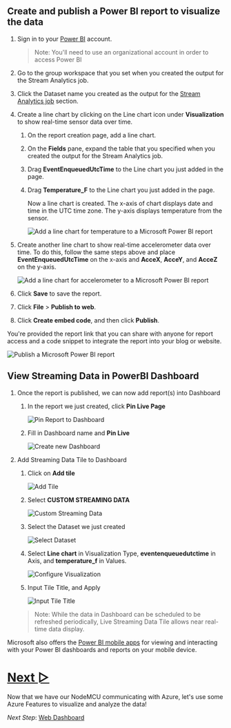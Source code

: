 ## Create and publish a Power BI report to visualize the data

1. Sign in to your [Power BI](https://powerbi.microsoft.com/en-us/) account.
   > Note: You'll need to use an organizational account in order to access Power BI 
1. Go to the group workspace that you set when you created the output for the Stream Analytics job.
1. Click the Dataset name you created as the output for the [Stream Analytics job](5_Stream_Analytics.md) section.
   
1. Create a line chart by clicking on the Line chart icon under **Visualization** to show real-time sensor data over time.
   1. On the report creation page, add a line chart.
   1. On the **Fields** pane, expand the table that you specified when you created the output for the Stream Analytics job.
   1. Drag **EventEnqueuedUtcTime** to the Line chart you just added in the page.
   1. Drag **Temperature_F** to the Line chart you just added in the page.

      Now a line chart is created. The x-axis of chart displays date and time in the UTC time zone. The y-axis displays temperature from the sensor.
      
      ![Add a line chart for temperature to a Microsoft Power BI report](/images/Azure_configuration/PowerBI_Dataset.png)

1. Create another line chart to show real-time accelerometer data over time. To do this, follow the same steps above and place **EventEnqueuedUtcTime** on the x-axis and **AcceX**, **AcceY**, and **AcceZ** on the y-axis.

   ![Add a line chart for accelerometer to a Microsoft Power BI report](/images/Azure_configuration/PowerBI_Dataset_2.png)

1. Click **Save** to save the report.
1. Click **File** > **Publish to web**.
1. Click **Create embed code**, and then click **Publish**.

You're provided the report link that you can share with anyone for report access and a code snippet to integrate the report into your blog or website.

![Publish a Microsoft Power BI report](/images/Azure_configuration/PowerBI_Dataset_publish.png)


## View Streaming Data in PowerBI Dashboard
1. Once the report is published, we can now add report(s) into Dashboard
   1. In the report we just created, click **Pin Live Page**

      ![Pin Report to Dashboard](/images/Azure_configuration/PowerBI_PinDashboard.png)

   1. Fill in Dashboard name and **Pin Live**
      
      ![Create new Dashboard](/images/Azure_configuration/PowerBI_PinDashboard_2.png)

1. Add Streaming Data Tile to Dashboard
   1. Click on **Add tile**

      ![Add Tile](/images/Azure_configuration/PowerBI_LiveTile.png)
   
   1. Select **CUSTOM STREAMING DATA**

      ![Custom Streaming Data](/images/Azure_configuration/PowerBI_LiveTile_2a.png)
   
   1. Select the Dataset we just created

      ![Select Dataset](/images/Azure_configuration/PowerBI_LiveTile_3a.png)
   
   1. Select **Line chart** in Visualization Type, **eventenqueuedutctime** in Axis, and **temperature_f** in Values.

      ![Configure Visualization](/images/Azure_configuration/PowerBI_LiveTile_4a.png)

   1. Input Tile Title, and Apply

         ![Input Tile Title](/images/Azure_configuration/PowerBI_LiveTile_5a.png)

   > Note: While the data in Dashboard can be scheduled to be refreshed periodically, Live Streaming Data Tile allows near real-time data display.

Microsoft also offers the [Power BI mobile apps](https://powerbi.microsoft.com/en-us/documentation/powerbi-power-bi-apps-for-mobile-devices/) for viewing and interacting with your Power BI dashboards and reports on your mobile device.



# [Next ▻](7_Web_Dashboard.md)
Now that we have our NodeMCU communicating with Azure, let's use some Azure Features to visualize and analyze the data!

*Next Step*: [Web Dashboard](7_Web_Dashboard.md)